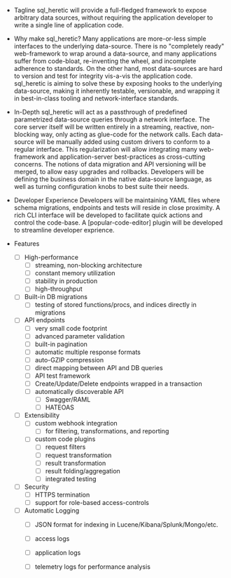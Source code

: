 * Tagline
sql_heretic will provide a full-fledged framework to expose arbitrary data sources, 
without requiring the application developer to write a single line of application code.

* Why make sql_heretic?
Many applications are more-or-less simple interfaces to the underlying data-source.
There is no "completely ready" web-framework to wrap around a data-source, and many 
applications suffer from code-bloat, re-inventing the wheel, and incomplete adherence
to standards. On the other hand, most data-sources are hard to version and test for 
integrity vis-a-vis the application code. sql_heretic is aiming to solve these by exposing 
hooks to the underlying data-source, making it inherently testable, versionable, and 
wrapping it in best-in-class tooling and network-interface standards.

* In-Depth
sql_heretic will act as a passthrough of predefined parametrized data-source queries 
through a network interface. The core server itself will be written entirely in a 
streaming, reactive, non-blocking way, only acting as glue-code for the network calls. 
Each data-source will be manually added using custom drivers to conform to a regular 
interface. This regularization will allow integrating many web-framework and 
application-server best-practices as cross-cutting concerns. The notions of data 
migration and API versioning will be merged, to allow easy upgrades and rollbacks. 
Developers will be defining the business domain in the native data-source language, 
as well as turning configuration knobs to best suite their needs.

* Developer Experience
Developers will be maintaining YAML files where schema migrations, endpoints and tests 
will reside in close proximity. A rich CLI interface will be developed to facilitate 
quick actions and control the code-base. A [popular-code-editor] plugin will be developed
to streamline developer exprience.

* Features
	- [ ] High-performance
		- [ ] streaming, non-blocking architecture
		- [ ] constant memory utilization
		- [ ] stability in production
		- [ ] high-throughput
	- [ ] Built-in DB migrations
		- [ ] testing of stored functions/procs, and indices directly in migrations
	- [ ] API endpoints
		- [ ] very small code footprint
		- [ ] advanced parameter validation
		- [ ] built-in pagination
		- [ ] automatic multiple response formats
		- [ ] auto-GZIP compression
		- [ ] direct mapping between API and DB queries
		- [ ] API test framework
		- [ ] Create/Update/Delete endpoints wrapped in a transaction
		- [ ] automatically discoverable API
			- [ ] Swagger/RAML
			- [ ] HATEOAS
	- [ ] Extensibility
		- [ ] custom webhook integration
			- [ ] for filtering, transformations, and reporting
		- [ ] custom code plugins
			- [ ] request filters
			- [ ] request transformation
			- [ ] result transformation
			- [ ] result folding/aggregation
			- [ ] integrated testing
	- [ ] Security
		- [ ] HTTPS termination
		- [ ] support for role-based access-controls
	- [ ] Automatic Logging
		- [ ] JSON format for indexing in Lucene/Kibana/Splunk/Mongo/etc.
		- [ ] access logs
		- [ ] application logs
		- [ ] telemetry logs for performance analysis

